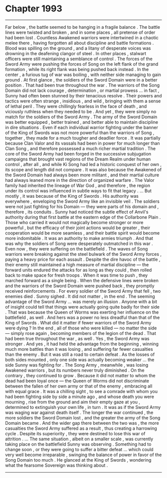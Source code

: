 
# Chapter 1993


---

Far below , the battle seemed to be hanging in a fragile balance . The battle lines were twisted and broken , and in some places , all pretense of order had been lost . Countless Awakened warriors were intertwined in a chaotic melee there , having forgotten all about discipline and battle formations . Blood was spilling on the ground , and a litany of desperate voices was drowning in the deafening clangor of steel .
In other places , stalwart officers were still maintaining a semblance of control . The forces of the Sword Army were pushing the forces of Song on the left flank of the grand formation , while its right flank was being pushed back instead . In the center , a furious tug of war was boiling , with neither side managing to gain ground . At first glance , the soldiers of the Sword Domain were in a better position . That had been true throughout the war . The warriors of the Song Domain did not lack courage , determination , or martial prowess … in fact , Sunny had often been stunned by their tenacious resolve . Their powers and tactics were often strange , insidious , and wild , bringing with them a sense of lethal peril .
They were chillingly fearless in the face of death , and viciously ruthless when they needed to be . And yet , they were simply no match for the soldiers of the Sword Army . The army of the Sword Domain was better equipped , better trained , and better able to maintain discipline in dire situations . Even if each individual warrior fighting under the banner of the King of Swords was not more powerful than the warriors of Song , together , they made for a much tougher and deadlier force . It was partially because Clan Valor and its vassals had been in power for much longer than Clan Song , and therefore possessed a much richer martial tradition . The core of the Sword Army had been forged in the successive subjugation campaigns that brought vast regions of the Dream Realm under human control , after all , and while Ki Song had led a historic conquest of her own , its scope and length did not compare .
It was also because the Awakened of the Sword Domain had always been more militant , and their martial culture had always leaned more in the direction of organized warfare . The Valor family had inherited the lineage of War God , and therefore , the region under its control was influenced in subtle ways to fit that legacy . … But mostly , it was because of the King of Swords .
His authority was everywhere , enveloping the Sword Army like an invisible veil . The soldiers were not just fighting for his Domain — they were parts of his domain and , therefore , its conduits . Sunny had noticed the subtle effect of Anvil's authority during that first battle at the eastern edge of the Collarbone Plain . Those who carried it would not magically become stronger or more powerful , but the efficacy of their joint actions would be greater , their cooperation would be more seamless , and their battle spirit would become more indomitable .
It was an authority to make armies triumph . And that was why the soldiers of Song were desperately outmatched in this war . Even now , they were suffering on the battlefield . The waves of Song warriors were breaking against the steel bulwark of the Sword Army forces , paying a heavy price for each assault . Despite the dire havoc of the battle , their enemy still maintained a high measure of martial discipline — the forward units endured the attacks for as long as they could , then rolled back to make space for fresh troops . When it was time to push , they marched forward as a single being . When the defensive lines were broken and the warriors of the Sword Domain were pushed back , they promptly received reinforcements . For every soldier of the Sword Army that fell , two enemies died . Sunny sighed . It did not matter , in the end . The seeming advantage of the Sword Army … was merely an illusion . Anyone with a bit of insight could tell that things were actually going quite badly for their side . That was because the Queen of Worms was exerting her influence on the battlefield , as well . And hers was a power no less dreadful than that of the King of Swords . What did it matter if fewer warriors of the Sword Army were dying ? In the end , all of those who were killed — no matter the side — simply rose again , becoming members of the legion of the dead . That had been true throughout the war , as well .
Yes , the Sword Army was stronger . And yes , it had held the advantage from the beginning , winning much more battles than it was losing , and suffering far fewer casualties than the enemy .
But it was still a road to certain defeat . As the losses of both sides mounted , only one side was actually becoming weaker … the side Sunny was fighting for . The Song Army , meanwhile , was losing Awakened warriors , but its numbers never truly diminished .
On the contrary , they continued to grow . Because it did not matter to whom the dead had been loyal once — the Queen of Worms did not discriminate between the fallen of her own army or that of the enemy , embracing all with equal grace . It was a chilling sight , to see a comrade with whom you had been fighting side by side a minute ago , and whose death you were mourning , rise from the ground and aim their empty gaze at you , determined to extinguish your own life , in turn . It was as if the Sword Army was waging war against death itself .
The longer the war continued , the more soldiers the Sword Domain lost , and the greater the army of the Song Domain became . And the wider gap there between the two was , the more casualties the Sword Army suffered as a result , thus creating a harrowing cycle .
Despite its superiority , they were destined to lose this war of attrition . … The same situation , albeit on a smaller scale , was currently taking place on the battlefield Sunny was observing . Something had to change soon , or they were going to suffer a bitter defeat … which could very well become irreparable , swinging the balance of power in favor of the Song Domain too much .
He glanced at the King of Swords , wondering what the fearsome Sovereign was thinking about .

---

